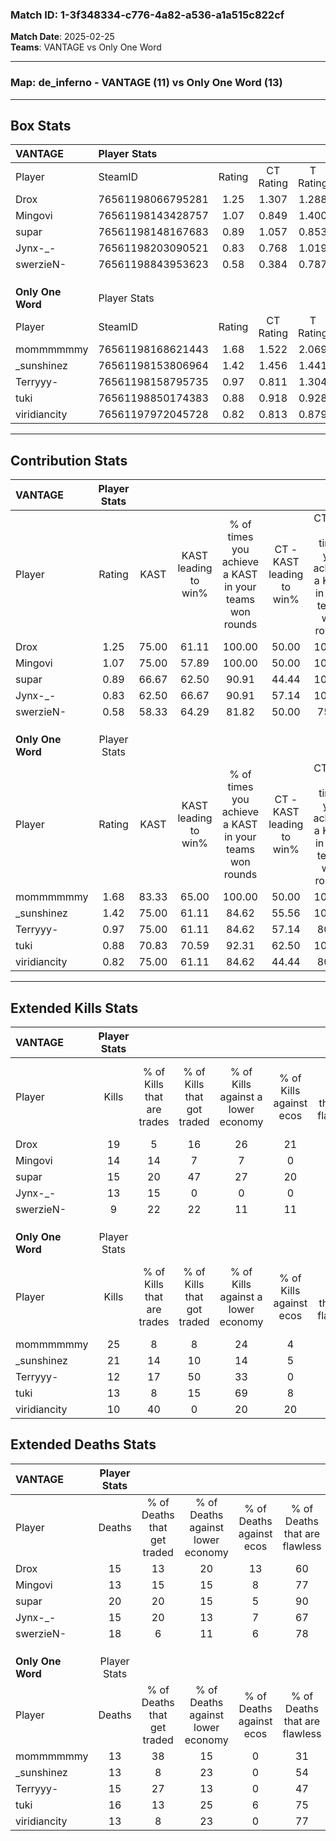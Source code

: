 ### Match ID: 1-3f348334-c776-4a82-a536-a1a515c822cf  
**Match Date**: 2025-02-25  
**Teams**: VANTAGE vs Only One Word  

---  

### **Map**: de_inferno - VANTAGE (11) vs Only One Word (13)  
---  

## Box Stats  

| **VANTAGE**       | Player Stats      |        |           |          |       |       |       |         |        |      |     |
| :- | :- | :-: | :-: | :-: | :-: | :-: | :-: | :-: | :-: | :-: | :-: |
| Player            | SteamID           | Rating | CT Rating | T Rating | KAST  |  ADR  | Kills | Assists | Deaths | K/D  | HS% |
| Drox              | 76561198066795281 |  1.25  |   1.307   |  1.288   | 75.00 | 87.7  |  19   |    3    |   15   | 1.27 | 47  |
| Mingovi           | 76561198143428757 |  1.07  |   0.849   |  1.400   | 75.00 | 70.0  |  14   |    5    |   13   | 1.08 | 57  |
| supar             | 76561198148167683 |  0.89  |   1.057   |  0.853   | 66.67 | 66.3  |  15   |    7    |   20   | 0.75 | 46  |
| Jynx-_-           | 76561198203090521 |  0.83  |   0.768   |  1.019   | 62.50 | 50.5  |  13   |    3    |   15   | 0.87 | 69  |
| swerzieN-         | 76561198843953623 |  0.58  |   0.384   |  0.787   | 58.33 | 48.5  |   9   |    4    |   18   | 0.50 | 77  |
|                   |                   |        |           |          |       |       |       |         |        |      |     |
|                   |                   |        |           |          |       |       |       |         |        |      |     |
|                   |                   |        |           |          |       |       |       |         |        |      |     |
| **Only One Word** | Player Stats      |        |           |          |       |       |       |         |        |      |     |
| Player            | SteamID           | Rating | CT Rating | T Rating | KAST  |  ADR  | Kills | Assists | Deaths | K/D  | HS% |
| mommmmmmy         | 76561198168621443 |  1.68  |   1.522   |  2.069   | 83.33 | 114.0 |  25   |    9    |   13   | 1.92 | 52  |
| _sunshinez        | 76561198153806964 |  1.42  |   1.456   |  1.441   | 75.00 | 100.6 |  21   |    6    |   13   | 1.62 | 76  |
| Terryyy-          | 76561198158795735 |  0.97  |   0.811   |  1.304   | 75.00 | 67.8  |  12   |   10    |   15   | 0.80 | 50  |
| tuki              | 76561198850174383 |  0.88  |   0.918   |  0.928   | 70.83 | 50.6  |  13   |    6    |   16   | 0.81 | 53  |
| viridiancity      | 76561197972045728 |  0.82  |   0.813   |  0.879   | 75.00 | 38.4  |  10   |    5    |   13   | 0.77 | 30  |
---  

## Contribution Stats  

| **VANTAGE**       | Player Stats |       |                      |                                                        |                           |                                                             |                          |                                                            |
| :- | :-: | :-: | :-: | :-: | :-: | :-: | :-: | :-: |
| Player            |    Rating    | KAST  | KAST leading to win% | % of times you achieve a KAST in your teams won rounds | CT - KAST leading to win% | CT - % of times you achieve a KAST in your teams won rounds | T - KAST leading to win% | T - % of times you achieve a KAST in your teams won rounds |
| Drox              |     1.25     | 75.00 |        61.11         |                         100.00                         |           50.00           |                           100.00                            |          70.00           |                           100.00                           |
| Mingovi           |     1.07     | 75.00 |        57.89         |                         100.00                         |           50.00           |                           100.00                            |          63.64           |                           100.00                           |
| supar             |     0.89     | 66.67 |        62.50         |                         90.91                          |           44.44           |                           100.00                            |          85.71           |                           85.71                            |
| Jynx-_-           |     0.83     | 62.50 |        66.67         |                         90.91                          |           57.14           |                           100.00                            |          75.00           |                           85.71                            |
| swerzieN-         |     0.58     | 58.33 |        64.29         |                         81.82                          |           50.00           |                            75.00                            |          75.00           |                           85.71                            |
|                   |              |       |                      |                                                        |                           |                                                             |                          |                                                            |
|                   |              |       |                      |                                                        |                           |                                                             |                          |                                                            |
|                   |              |       |                      |                                                        |                           |                                                             |                          |                                                            |
| **Only One Word** | Player Stats |       |                      |                                                        |                           |                                                             |                          |                                                            |
| Player            |    Rating    | KAST  | KAST leading to win% | % of times you achieve a KAST in your teams won rounds | CT - KAST leading to win% | CT - % of times you achieve a KAST in your teams won rounds | T - KAST leading to win% | T - % of times you achieve a KAST in your teams won rounds |
| mommmmmmy         |     1.68     | 83.33 |        65.00         |                         100.00                         |           50.00           |                           100.00                            |          80.00           |                           100.00                           |
| _sunshinez        |     1.42     | 75.00 |        61.11         |                         84.62                          |           55.56           |                           100.00                            |          66.67           |                           75.00                            |
| Terryyy-          |     0.97     | 75.00 |        61.11         |                         84.62                          |           57.14           |                            80.00                            |          63.64           |                           87.50                            |
| tuki              |     0.88     | 70.83 |        70.59         |                         92.31                          |           62.50           |                           100.00                            |          77.78           |                           87.50                            |
| viridiancity      |     0.82     | 75.00 |        61.11         |                         84.62                          |           44.44           |                            80.00                            |          77.78           |                           87.50                            |
---  

## Extended Kills Stats  

| **VANTAGE**       | Player Stats |                            |                            |                                    |                         |                              |                                 |                                       |                    |           |
| :- | :-: | :-: | :-: | :-: | :-: | :-: | :-: | :-: | :-: | :-: |
| Player            |    Kills     | % of Kills that are trades | % of Kills that got traded | % of Kills against a lower economy | % of Kills against ecos | % of Kills that are flawless | % of Kills that are close duels | % of Kills that are assisted by flash | Pistol Round Kills | AWP Kills |
| Drox              |      19      |             5              |             16             |                 26                 |           21            |              58              |               16                |                  11                   |         0          |     0     |
| Mingovi           |      14      |             14             |             7              |                 7                  |            0            |              71              |                7                |                   0                   |         1          |     2     |
| supar             |      15      |             20             |             47             |                 27                 |           20            |              67              |                0                |                   0                   |         2          |     0     |
| Jynx-_-           |      13      |             15             |             0              |                 0                  |            0            |              38              |                0                |                   0                   |         1          |     0     |
| swerzieN-         |      9       |             22             |             22             |                 11                 |           11            |              44              |               11                |                   0                   |         2          |     1     |
|                   |              |                            |                            |                                    |                         |                              |                                 |                                       |                    |           |
|                   |              |                            |                            |                                    |                         |                              |                                 |                                       |                    |           |
|                   |              |                            |                            |                                    |                         |                              |                                 |                                       |                    |           |
| **Only One Word** | Player Stats |                            |                            |                                    |                         |                              |                                 |                                       |                    |           |
| Player            |    Kills     | % of Kills that are trades | % of Kills that got traded | % of Kills against a lower economy | % of Kills against ecos | % of Kills that are flawless | % of Kills that are close duels | % of Kills that are assisted by flash | Pistol Round Kills | AWP Kills |
| mommmmmmy         |      25      |             8              |             8              |                 24                 |            4            |              76              |                4                |                   4                   |         4          |     0     |
| _sunshinez        |      21      |             14             |             10             |                 14                 |            5            |              81              |                5                |                  19                   |         0          |     0     |
| Terryyy-          |      12      |             17             |             50             |                 33                 |            0            |              67              |                0                |                   8                   |         2          |     0     |
| tuki              |      13      |             8              |             15             |                 69                 |            8            |              62              |                0                |                   0                   |         0          |     0     |
| viridiancity      |      10      |             40             |             0              |                 20                 |           20            |              60              |                0                |                  10                   |         0          |     5     |
## Extended Deaths Stats  

| **VANTAGE**       | Player Stats |                             |                                   |                          |                               |                            |                           |               |
| :- | :-: | :-: | :-: | :-: | :-: | :-: | :-: | :-: |
| Player            |    Deaths    | % of Deaths that get traded | % of Deaths against lower economy | % of Deaths against ecos | % of Deaths that are flawless | % of Deaths that are close | % of Deaths while blinded | Deaths to AWP |
| Drox              |      15      |             13              |                20                 |            13            |              60               |             0              |             7             |       1       |
| Mingovi           |      13      |             15              |                15                 |            8             |              77               |             8              |             8             |       0       |
| supar             |      20      |             20              |                15                 |            5             |              90               |             0              |            10             |       1       |
| Jynx-_-           |      15      |             20              |                13                 |            7             |              67               |             7              |             7             |       1       |
| swerzieN-         |      18      |              6              |                11                 |            6             |              78               |             0              |            11             |       2       |
|                   |              |                             |                                   |                          |                               |                            |                           |               |
|                   |              |                             |                                   |                          |                               |                            |                           |               |
|                   |              |                             |                                   |                          |                               |                            |                           |               |
| **Only One Word** | Player Stats |                             |                                   |                          |                               |                            |                           |               |
| Player            |    Deaths    | % of Deaths that get traded | % of Deaths against lower economy | % of Deaths against ecos | % of Deaths that are flawless | % of Deaths that are close | % of Deaths while blinded | Deaths to AWP |
| mommmmmmy         |      13      |             38              |                15                 |            0             |              31               |             15             |             0             |       2       |
| _sunshinez        |      13      |              8              |                23                 |            0             |              54               |             8              |             0             |       0       |
| Terryyy-          |      15      |             27              |                13                 |            0             |              47               |             0              |            13             |       0       |
| tuki              |      16      |             13              |                25                 |            6             |              75               |             6              |             0             |       1       |
| viridiancity      |      13      |              8              |                23                 |            0             |              77               |             8              |             0             |       0       |
